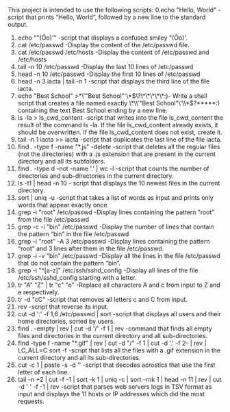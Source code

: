 This project is intended to use the following scripts:
0.echo "Hello, World" -script that prints “Hello, World”, followed by a new line to the standard output.
1. echo "\"(Ôo)'" -script that displays a confused smiley "(Ôo)'.
2. cat /etc/passwd -Display the content of the /etc/passwd file.
3. cat /etc/passwd /etc/hosts -Display the content of /etc/passwd and /etc/hosts
4. tail -n 10 /etc/passwd -Display the last 10 lines of /etc/passwd
5. head -n 10 /etc/passwd -Display the first 10 lines of /etc/passwd
6. head -n 3 iacta | tail -n 1 -script that displays the third line of the file iacta.
7. echo "Best School" >\*\\'"Best School"\'\\*$\?\*\*\*\*\*:)- Write a shell script that creates a file named exactly \*\\'"Best School"\'\\*$\?\*\*\*\*\*:) containing the text Best School ending by a new line.
8. ls -la > ls_cwd_content -script that writes into the file ls_cwd_content the result of the command ls -la. If the file ls_cwd_content already exists, it should be overwritten. If the file ls_cwd_content does not exist, create it.
9. tail -n 1 iacta >> iacta -script that duplicates the last line of the file iacta.
10. find . -type f -name "*.js" -delete -script that deletes all the regular files (not the directories) with a .js extension that are present in the current directory and all its subfolders.
11. find . -type d -not -name '.' | wc -l  -script that counts the number of directories and sub-directories in the current directory.
12. ls -t1 | head -n 10 - script that displays the 10 newest files in the current directory.
13. sort | uniq -u  -script that takes a list of words as input and prints only words that appear exactly once.
14. grep -i "root" /etc/passwd  -Display lines containing the pattern “root” from the file /etc/passwd
15. grep -c -i "bin" /etc/passwd  -Display the number of lines that contain the pattern “bin” in the file /etc/passwd
16. grep -i "root" -A 3 /etc/passwd  -Display lines containing the pattern “root” and 3 lines after them in the file /etc/passwd.
17. grep -i -v "bin" /etc/passwd  -Display all the lines in the file /etc/passwd that do not contain the pattern “bin”.
18. grep -i "^[a-z]" /etc/ssh/sshd_config  -Display all lines of the file /etc/ssh/sshd_config starting with a letter.
19. tr "A" "Z" | tr "c" "e"  -Replace all characters A and c from input to Z and e respectively.
20. tr -d "cC"  -script that removes all letters c and C from input.
21. rev  -script that reverse its input.
22. cut -d ':' -f 1,6 /etc/passwd | sort  -script that displays all users and their home directories, sorted by users.
23. find . -empty | rev | cut -d '/' -f 1 | rev  -command that finds all empty files and directories in the current directory and all sub-directories.
24. find -type f -name "*.gif" | rev | cut -d "/" -f 1 | cut -d '.' -f 2- | rev | LC_ALL=C sort -f   -script that lists all the files with a .gif extension in the current directory and all its sub-directories.
25. cut -c 1 | paste -s -d ''   -script that decodes acrostics that use the first letter of each line.
26. tail -n +2 | cut -f -1 | sort -k 1 | uniq -c | sort -rnk 1 | head -n 11 | rev | cut -d ' ' -f -1 | rev   -script that parses web servers logs in TSV format as input and displays the 11 hosts or IP addresses which did the most requests.

